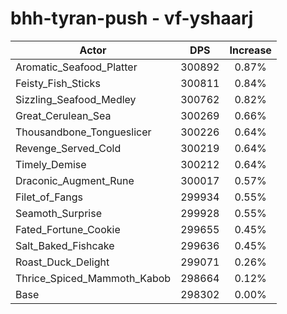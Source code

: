# bhh-tyran-push - vf-yshaarj
| Actor | DPS | Increase |
|---|:---:|:---:|
|Aromatic_Seafood_Platter|300892|0.87%|
|Feisty_Fish_Sticks|300811|0.84%|
|Sizzling_Seafood_Medley|300762|0.82%|
|Great_Cerulean_Sea|300269|0.66%|
|Thousandbone_Tongueslicer|300226|0.64%|
|Revenge_Served_Cold|300219|0.64%|
|Timely_Demise|300212|0.64%|
|Draconic_Augment_Rune|300017|0.57%|
|Filet_of_Fangs|299934|0.55%|
|Seamoth_Surprise|299928|0.55%|
|Fated_Fortune_Cookie|299655|0.45%|
|Salt_Baked_Fishcake|299636|0.45%|
|Roast_Duck_Delight|299071|0.26%|
|Thrice_Spiced_Mammoth_Kabob|298664|0.12%|
|Base|298302|0.00%|
